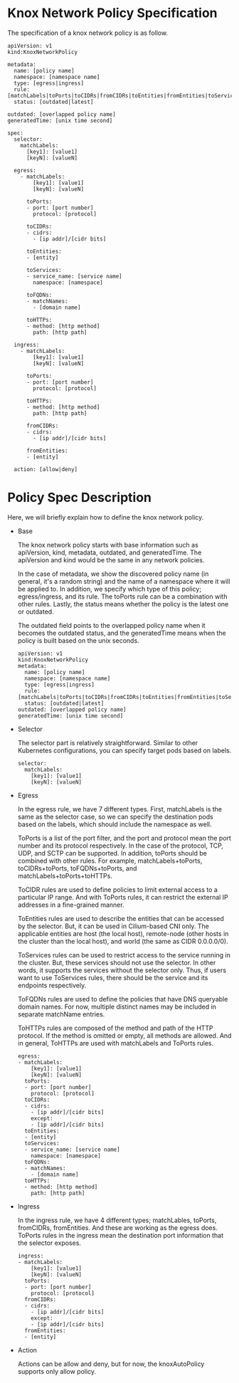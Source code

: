 # Knox Network Policy Specification

The specification of a knox network policy is as follow.

```
apiVersion: v1
kind:KnoxNetworkPolicy

metadata:
  name: [policy name]
  namespace: [namespace name]
  type: [egress|ingress]
  rule: [matchLabels|toPorts|toCIDRs|fromCIDRs|toEntities|fromEntities|toServices|toFQDNs|toHTTPs]
  status: [outdated|latest]
  
outdated: [overlapped policy name]
generatedTime: [unix time second]

spec:
  selector:
    matchLabels:
      [key1]: [value1]
      [keyN]: [valueN]  
      
  egress:
    - matchLabels:
        [key1]: [value1]
        [keyN]: [valueN]
        
      toPorts:
      - port: [port number]
        protocol: [protocol]
        
      toCIDRs:
      - cidrs:
        - [ip addr]/[cidr bits]
        
      toEntities:
      - [entity]
      
      toServices:
      - service_name: [service name]
        namespace: [namespace]
        
      toFQDNs:
      - matchNames:
        - [domain name]
        
      toHTTPs:
      - method: [http method]
        path: [http path]
        
  ingress:
    - matchLabels:
        [key1]: [value1]
        [keyN]: [valueN]
        
      toPorts:
      - port: [port number]
        protocol: [protocol]
      
      toHTTPs:
      - method: [http method]
        path: [http path]
        
      fromCIDRs:
      - cidrs:
        - [ip addr]/[cidr bits]
        
      fromEntities:
      - [entity]
        
  action: [allow|deny]
```

# Policy Spec Description

Here, we will briefly explain how to define the knox network policy.

- Base

    The knox network policy starts with base information such as apiVersion, kind, metadata, outdated, and generatedTime. The apiVersion and kind would be the same in any network policies.
    
    In the case of metadata, we show the discovered policy name (in general, it's a random string) and the name of a namespace where it will be applied to. In addition, we specify which type of this policy; egress/ingress, and its rule. The toPorts rule can be a combination with other rules. Lastly, the status means whether the policy is the latest one or outdated.
    
    The outdated field points to the overlapped policy name when it becomes the outdated status, and the generatedTime means when the policy is built based on the unix seconds.
    
    ```
    apiVersion: v1
    kind:KnoxNetworkPolicy
    metadata:
      name: [policy name]
      namespace: [namespace name]
      type: [egress|ingress]
      rule: [matchLabels|toPorts|toCIDRs|fromCIDRs|toEntities|fromEntities|toServices|toFQDNs|toHTTPs]
      status: [outdated|latest]
    outdated: [overlapped policy name]
    generatedTime: [unix time second]
    ```
    
- Selector

    The selector part is relatively straightforward. Similar to other Kubernetes configurations, you can specify target pods based on labels.
    
    ```
    selector:
      matchLabels:
        [key1]: [value1]
        [keyN]: [valueN]
     ```
     
 - Egress
 
    In the egress rule, we have 7 different types. First, matchLabels is the same as the selector case, so we can specify the destination pods based on the labels, which should include the namespace as well.
    
    ToPorts is a list of the port filter, and the port and protocol mean the port number and its protocol respectively. In the case of the protocol, TCP, UDP, and SCTP can be supported. In addition, toPorts should be combined with other rules. For example, matchLabels+toPorts, toCIDRs+toPorts, toFQDNs+toPorts, and matchLabels+toPorts+toHTTPs.
    
    ToCIDR rules are used to define policies to limit external access to a particular IP range. And with ToPorts rules, it can restrict the external IP addresses in a fine-grained manner.
    
    ToEntities rules are used to describe the entities that can be accessed by the selector. But, it can be used in Cilium-based CNI only. The applicable entities are host (the local host), remote-node (other hosts in the cluster than the local host), and world (the same as CIDR 0.0.0.0/0).
    
    ToServices rules can be used to restrict access to the service running in the cluster. But, these services should not use the selector. In other words, it supports the services without the selector only. Thus, if users want to use ToServices rules, there should be the service and its endpoints respectively.
    
    ToFQDNs rules are used to define the policies that have DNS queryable domain names. For now, multiple distinct names may be included in separate matchName entries.
    
    ToHTTPs rules are composed of the method and path of the HTTP protocol. If the method is omitted or empty, all methods are allowed. And in general, ToHTTPs are used with matchLabels and ToPorts rules.
 
    ```
    egress:
    - matchLabels:
        [key1]: [value1]
        [keyN]: [valueN]
      toPorts:
      - port: [port number]
        protocol: [protocol]
      toCIDRs:
      - cidrs:
        - [ip addr]/[cidr bits]
        except:
        - [ip addr]/[cidr bits]
      toEntities:
      - [entity]
      toServices:
      - service_name: [service name]
        namespace: [namespace]
      toFQDNs:
      - matchNames:
        - [domain name]
      toHTTPs:
      - method: [http method]
        path: [http path]
    ```
    
- Ingress

    In the ingress rule, we have 4 different types; matchLables, toPorts, fromCIDRs, fromEntities. And these are working as the egress does. ToPorts rules in the ingress mean the destination port information that the selector exposes.
    
    ```
    ingress:
    - matchLabels:
        [key1]: [value1]
        [keyN]: [valueN]        
      toPorts:
      - port: [port number]
        protocol: [protocol]        
      fromCIDRs:
      - cidrs:
        - [ip addr]/[cidr bits]
        except:
        - [ip addr]/[cidr bits]        
      fromEntities:
      - [entity]
    ```
    
- Action

    Actions can be allow and deny, but for now, the knoxAutoPolicy supports only allow policy.
